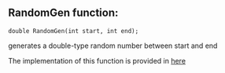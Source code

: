 
## RandomGen function:

    double RandomGen(int start, int end);
  generates a double-type random number between start and end
  
  The implementation of this function is provided in [here](src/RandomGenerator.cpp)
